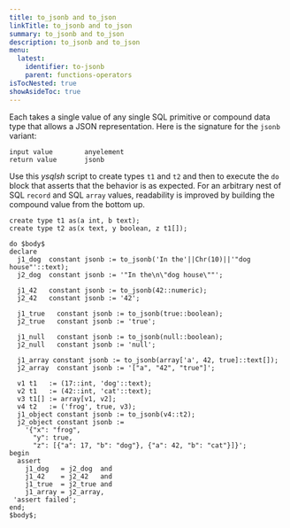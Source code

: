 ```yaml
---
title: to_jsonb and to_json
linkTitle: to_jsonb and to_json
summary: to_jsonb and to_json
description: to_jsonb and to_json
menu:
  latest:
    identifier: to-jsonb
    parent: functions-operators
isTocNested: true
showAsideToc: true
---
```


Each takes a single value of any single SQL primitive or compound data type that allows a JSON representation. Here is the signature for the `jsonb` variant:

```
input value        anyelement
return value       jsonb
```

Use this _ysqlsh_ script to create types `t1` and `t2` and then to execute the `do` block that asserts that the behavior is as expected. For an arbitrary nest of SQL `record` and SQL `array` values, readability is improved by building the compound value from the bottom up.

```postgresql
create type t1 as(a int, b text);
create type t2 as(x text, y boolean, z t1[]);

do $body$
declare
  j1_dog  constant jsonb := to_jsonb('In the'||Chr(10)||'"dog house"'::text);
  j2_dog  constant jsonb := '"In the\n\"dog house\""';

  j1_42   constant jsonb := to_jsonb(42::numeric);
  j2_42   constant jsonb := '42';

  j1_true   constant jsonb := to_jsonb(true::boolean);
  j2_true   constant jsonb := 'true';

  j1_null   constant jsonb := to_jsonb(null::boolean);
  j2_null   constant jsonb := 'null';

  j1_array constant jsonb := to_jsonb(array['a', 42, true]::text[]);
  j2_array  constant jsonb := '["a", "42", "true"]';

  v1 t1   := (17::int, 'dog'::text);
  v2 t1   := (42::int, 'cat'::text);
  v3 t1[] := array[v1, v2];
  v4 t2   := ('frog', true, v3);
  j1_object constant jsonb := to_jsonb(v4::t2);
  j2_object constant jsonb :=
    '{"x": "frog",
      "y": true,
      "z": [{"a": 17, "b": "dog"}, {"a": 42, "b": "cat"}]}';
begin
  assert
    j1_dog   = j2_dog  and
    j1_42    = j2_42   and
    j1_true  = j2_true and
    j1_array = j2_array,
 'assert failed';
end;
$body$;
```
